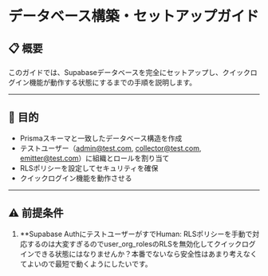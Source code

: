 # データベース構築・セットアップガイド

## 📋 概要

このガイドでは、Supabaseデータベースを完全にセットアップし、クイックログイン機能が動作する状態にするまでの手順を説明します。

---

## 🎯 目的

- Prismaスキーマと一致したデータベース構造を作成
- テストユーザー（admin@test.com, collector@test.com, emitter@test.com）に組織とロールを割り当て
- RLSポリシーを設定してセキュリティを確保
- クイックログイン機能を動作させる

---

## ⚠️ 前提条件

1. **Supabase AuthにテストユーザーがすでHuman: RLSポリシーを手動で対応するのは大変すぎるのでuser_org_rolesのRLSを無効化してクイックログインできる状態にはなりませんか？本番でないなら安全性はあまり考えなくてよいので最短で動くようにしたいです。

